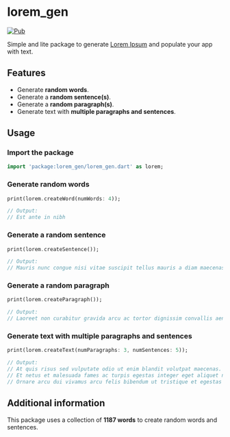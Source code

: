 <!--
This README describes the package. If you publish this package to pub.dev,
this README's contents appear on the landing page for your package.

For information about how to write a good package README, see the guide for
[writing package pages](https://dart.dev/guides/libraries/writing-package-pages).

For general information about developing packages, see the Dart guide for
[creating packages](https://dart.dev/guides/libraries/create-library-packages)
and the Flutter guide for
[developing packages and plugins](https://flutter.dev/developing-packages).
-->

# lorem_gen

<!-- [![Build Status](https://travis-ci.com/adaptant-labs/lorem_gen.svg?branch=master)](https://travis-ci.com/adaptant-labs/lorem_gen#) -->

[![Pub](https://img.shields.io/pub/v/lorem_gen.svg)](https://pub.dartlang.org/packages/lorem_gen)

Simple and lite package to generate [Lorem Ipsum](https://en.wikipedia.org/wiki/Lorem_ipsum) and populate your app with text.

## Features

- Generate **random words**.
- Generate a **random sentence(s)**.
- Generate a **random paragraph(s)**.
- Generate text with **multiple paragraphs and sentences**.

## Usage

### Import the package

```dart
import 'package:lorem_gen/lorem_gen.dart' as lorem;
```

### Generate random words

```dart
print(lorem.createWord(numWords: 4));

// Output:
// Est ante in nibh
```

### Generate a random sentence

```dart
print(lorem.createSentence());

// Output:
// Mauris nunc congue nisi vitae suscipit tellus mauris a diam maecenas sed enim ut sem viverra.
```

### Generate a random paragraph

```dart
print(lorem.createParagraph());

// Output:
// Laoreet non curabitur gravida arcu ac tortor dignissim convallis aenean et tortor at risus viverra adipiscing at in tellus integer. Aliquam sem fringilla ut morbi tincidunt augue interdum velit euismod in pellentesque massa placerat duis ultricies lacus sed turpis tincidunt. Mollis nunc sed id semper risus in. Proin sed libero enim sed faucibus turpis in eu mi bibendum neque egestas. Consequat id porta nibh venenatis cras sed felis eget velit aliquet sagittis id consectetur purus ut faucibus pulvinar elementum.
```

### Generate text with multiple paragraphs and sentences

```dart
print(lorem.createText(numParagraphs: 3, numSentences: 5));

// Output:
// At quis risus sed vulputate odio ut enim blandit volutpat maecenas. Odio ut sem nulla pharetra diam. Vitae proin sagittis nisl rhoncus. Malesuada bibendum arcu vitae elementum curabitur vitae nunc sed velit dignissim sodales ut. In nisl nisi scelerisque eu ultrices vitae auctor.
// Et netus et malesuada fames ac turpis egestas integer eget aliquet nibh praesent tristique magna sit amet purus. Adipiscing vitae proin sagittis nisl rhoncus mattis rhoncus urna neque viverra justo nec ultrices dui sapien. Accumsan tortor posuere ac ut consequat semper viverra. Tristique sollicitudin nibh sit amet commodo nulla facilisi nullam vehicula ipsum a arcu cursus vitae congue. Quis risus sed vulputate odio ut.
// Ornare arcu dui vivamus arcu felis bibendum ut tristique et egestas quis ipsum suspendisse ultrices fusce ut placerat. Molestie at elementum eu facilisis sed odio morbi quis commodo odio aenean sed adipiscing. Proin sed libero enim sed faucibus. Fermentum odio eu feugiat pretium nibh ipsum consequat nisl vel pretium lectus quam id leo in vitae. Ac orci phasellus egestas tellus rutrum tellus.
```

## Additional information

This package uses a collection of **1187 words** to create random words and sentences.
